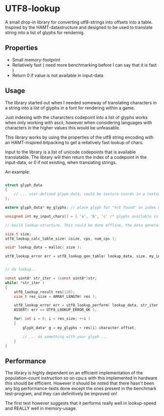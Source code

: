 # UTF8-lookup

A small drop-in library for converting utf8-strings into offsets into a table. Inspired by the HAMT-datastructure and
designed to be used to translate string into a list of glyphs for rendernig.


## Properties

* Small memory-footprint
* Rellatively fast ( need more benchmarking before I can say that it is fast )
* Return 0 if value is not available in input-data


## Usage

The library started out when I needed someway of translating characters in a string into a list of glyphs in a font
for rendering within a game.

Just indexing with the chararcters codepoint into a list of glyphs works when only working with ascii, however when
considering languages with characters in the higher values this would be unfeasable.

This library works by using the properties of the utf8 string encoding with an HAMT-inspired bitpacking to get a 
rellatively fast lookup of chars.

Input to the library is a list of unicode codepoints that is available translatable. The library will then return
the index of a codepoint in the input-data, or 0 if not existing, when translating strings.

An example:
```c

struct glyph_data
{
    // ... user-defined glyph-data, could be texture-coords in a texture etc.
};

extern glyph_data* my_glyphs; // place glyph for "not found" on index 0.

unsigned int my_input_chars[] = { 'a', 'b', 'c' /* glyphs available in my_glyphs */ };

// build lookup-structure. This could be done offline, the data generated is directly loadable and usable.

size_t size;
utf8_lookup_calc_table_size( &size, cps, num_cps );

void* lookup_data = malloc( size );

utf8_lookup_error err = utf8_lookup_gen_table( lookup_data, size, my_input_chars, ARRAY_LENGTH( my_input_chars ) );

```

```c

// do lookup...

const uint8* str_iter = (const uint8*)str;
while( *str_iter )
{
	utf8_lookup_result res[128];
	size_t res_size = ARRAY_LENGTH( res );

	utf8_lookup_error err = utf8_lookup_perform( lookup_data, str_iter, &str_iter, res, &res_size );
	ASSERT( err == UTF8_LOOKUP_ERROR_OK );

	for( int i = 0; i < res_size; ++i )
	{
		glyph_data* g = my_glyphs + res[i].character.offset;

		// ... do something with your glyph ...
	}
}

```


## Performance

The library is highly dependent on an efficient implementation of the population-count instruction so on cpu:s
with this implemented in hardware this should be efficient. However it should be noted that there hasn't been 
any big performance-tests done except the ones present in the benchmark test-program, and they can definitively
be improved on!

The first test however suggests that it performs really well in lookup-speed and REALLY well in memory-usage.

